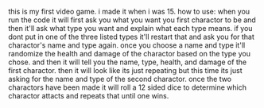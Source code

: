 this is my first video game. i made it when i was 15.
how to use:
when you run the code it will first ask you what you want you first charactor to be and then it'll ask what type you want and explain what each type means. 
if you dont put in one of the three listed types it'll restart that and ask you for that charactor's name and type again. once you choose a name and type it'll 
randomize the health and damage of the charactor based on the type you chose. and then it will tell you the name, type, health, and damage of the first 
charactor. then it will look like its just repeating but this time its just asking for the name and type of the second charactor. once the two charactors
have been made it will roll a 12 sided dice to determine which charactor attacts and repeats that until one wins. 

